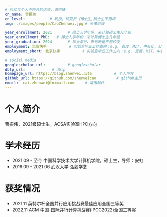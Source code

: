 ```yaml
---
# 后续与个人不符合的选项，请空缺
cn_name: 曹振伟
cn_level:           # 教授，研究员（博士生,硕士生不用填
img: ./images/people/CaoZhenwei.jpg # 头像链接

year_enrollment: 2021       # 硕士入学年份，来计算硕士生几年级
year_enrollment_PhD:   # 博士入学年份，来计算博士生几年级
year_graduation: 2024       # 毕业年份，来判断是不是校友
employment: 北京快手          # 实验室毕业工作去向：e.g. 百度，MIT，中石化，公务员
employment_short: 北京快手          # 实验室毕业工作去向：e.g. 百度，MIT，中石化，公务员

# social media
googlescholar_url:          # googlescholar
dblp_url:            # dblp
homepage_url: https://blog.zhenwei.site          # 个人博客
github_url: https://github.com/zhenweicao         # github主页
email:  cai.zhenwei@foxmail.com     # 常用邮件
---
```


# 个人简介

曹振伟，2021级硕士生，ACSA实验室HPC方向

# 学术经历

* 2021.09 - 至今 中国科学技术大学计算机学院，硕士生，导师：安虹
* 2016.09 - 2021.06 武汉大学 弘毅学堂

# 获奖情况

* 2021.11 英特尔杯全国并行应用挑战赛最佳应用全国三等奖
* 2022.11 ACM 中国-国际并行计算挑战赛(IPCC2022)全国三等奖